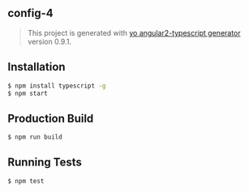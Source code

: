 ## config-4
> This project is generated with [yo angular2-typescript generator](https://github.com/shibbir/generator-angular2-typescript) version 0.9.1.

## Installation

```bash
$ npm install typescript -g
$ npm start
```

## Production Build
```bash
$ npm run build
```

## Running Tests
```bash
$ npm test
```
